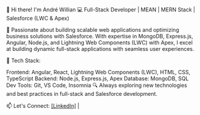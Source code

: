 👋 Hi there! I'm André Willian
💻 Full-Stack Developer | MEAN | MERN Stack | Salesforce (LWC & Apex)

🚀 Passionate about building scalable web applications and optimizing business solutions with Salesforce. With expertise in MongoDB, Express.js, Angular, Node.js, and Lightning Web Components (LWC) with Apex, I excel at building dynamic full-stack applications with seamless user experiences.

🔹 Tech Stack:

Frontend: Angular, React, Lightning Web Components (LWC), HTML, CSS, TypeScript
Backend: Node.js, Express.js, Apex
Database: MongoDB, SQL
Dev Tools: Git, VS Code, Insomnia
🔍 Always exploring new technologies and best practices in full-stack and Salesforce development.

📫 Let's Connect:
[[LinkedIn]](https://www.linkedin.com/in/andrecarvalho3/) | 
